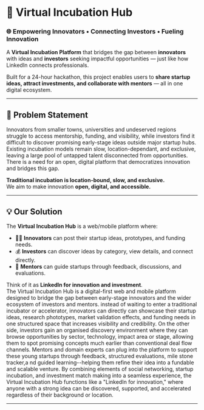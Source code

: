 # 🚀 Virtual Incubation Hub

### 🌐 Empowering Innovators • Connecting Investors • Fueling Innovation

A **Virtual Incubation Platform** that bridges the gap between **innovators** with ideas and **investors** seeking impactful opportunities — just like how LinkedIn connects professionals.

Built for a 24-hour hackathon, this project enables users to **share startup ideas, attract investments, and collaborate with mentors** — all in one digital ecosystem.

---

## 🧠 Problem Statement

Innovators from smaller towns, universities and undeserved regions struggle to access mentorship, funding, and visibility, while investors find it difficult to discover promising early-stage ideas outside major startup hubs. Existing incubation models remain slow, location-dependant, and exclusive, leaving a large pool of untapped talent disconnected from opportunities. There is a need for an open, digital platform that democratizes innovation and bridges this gap.  

**Traditional incubation is location-bound, slow, and exclusive.**  
We aim to make innovation **open, digital, and accessible.**

---

## 💡 Our Solution

The **Virtual Incubation Hub** is a web/mobile platform where:
- 👩‍🔬 **Innovators** can post their startup ideas, prototypes, and funding needs.
- 💰 **Investors** can discover ideas by category, view details, and connect directly.
- 🧭 **Mentors** can guide startups through feedback, discussions, and evaluations.

Think of it as **LinkedIn for innovation and investment**.
<br>
The Virtual Incubation Hub is a digital-first web and mobile platform designed to bridge the gap between early-stage innovators and the wider ecosystem of investors and mentors. instead of waiting to enter a traditional incubator or accelerator, innovators can directly can showcase their startup ideas, research phototypes, market validation effects, and funding needs in one structured space that increases visibility and credibility. On the other side, investors gain an organised discovery environment where they can browse opportunities by sector, technology, impact area or stage, allowing them to spot promising concepts much earlier than conventional deal flow channels. Mentors and domain experts can plug into the platform to support these young startups through feedback, structured evaluations, mile stone tracker,a nd guided learning--helping them refine their idea into a fundable and scalable venture. By combining elements of social networking, startup incubation, and investment match making into a seamless experience, the Virtual Incubation Hub functions like a "LinkedIn for innovation," where anyone with a strong idea can be discovered, supported, and accelerated regardless of their background or location. 

---

